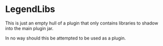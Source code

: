 # LegendLibs

This is just an empty hull of a plugin that only contains libraries to shadow into the main plugin jar.

In no way should this be attempted to be used as a plugin.